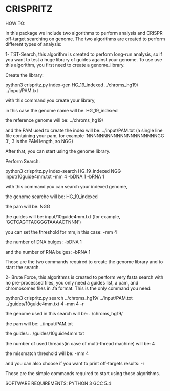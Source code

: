 # CRISPRITZ

HOW TO:

In this package we include two algorithms to perform analysis and CRISPR off-target searching on genome.
The two algorithms are created to perform different types of analysis:

1- TST-Search, this algorithm is created to perform long-run analysis, so if you want to test a huge library of guides against your genome.
To use use this algorithm, you first need to create a genome_library.

Create the library:

python3 crispritz.py index-gen HG_19_indexed ../chroms_hg19/ ../input/PAM.txt 

with this command you create your library, 

in this case the genome name will be: HG_19_indexed

the reference genome will be: ../chroms_hg19/

and the PAM used to create the index will be: ../input/PAM.txt (a single line file containing your pam, for example 'NNNNNNNNNNNNNNNNNNNNNGG 3', 3 is the PAM length, so NGG)

After that, you can start using the genome library.

Perform Search:

python3 crispritz.py index-search HG_19_indexed NGG input/10guide4mm.txt -mm 4 -bDNA 1 -bRNA 1

with this command you can search your indexed genome,

the genome searche will be: HG_19_indexed

the pam will be: NGG

the guides will be: input/10guide4mm.txt (for example, 'GCTCAGTTACGGGTAAAACTNNN')

you can set the threshold for mm,in this case: -mm 4

the number of DNA bulges: -bDNA 1

and the number of RNA bulges: -bRNA 1


Those are the two commands required to create the genome library and to start the search.

2- Brute Force, this algorithms is created to perform very fasta search with no pre-processed files, you only need a guides list, a pam, and chromosomes files in .fa format.
This is the only command you need:

python3 crispritz.py search ../chroms_hg19/ ../input/PAM.txt ../guides/10guide4mm.txt 4 -mm 4 -r

the genome used in this search will be: ../chroms_hg19/

the pam will be: ../input/PAM.txt

the guides: ../guides/10guide4mm.txt

the number of used threads(in case of multi-thread machine) will be: 4

the missmatch threshold will be: -mm 4

and you can also choose if you want to print off-targets results: -r


Those are the simple commands required to start using those algorithms.

SOFTWARE REQUIREMENTS:
PYTHON 3
GCC 5.4

